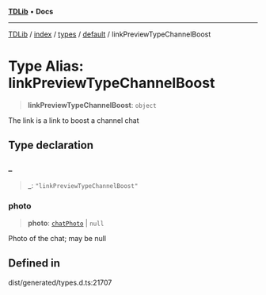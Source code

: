[**TDLib**](../../../../../../README.md) • **Docs**

***

[TDLib](../../../../../../modules.md) / [index](../../../../../README.md) / [types](../../../README.md) / [default](../README.md) / linkPreviewTypeChannelBoost

# Type Alias: linkPreviewTypeChannelBoost

> **linkPreviewTypeChannelBoost**: `object`

The link is a link to boost a channel chat

## Type declaration

### \_

> **\_**: `"linkPreviewTypeChannelBoost"`

### photo

> **photo**: [`chatPhoto`](chatPhoto.md) \| `null`

Photo of the chat; may be null

## Defined in

dist/generated/types.d.ts:21707
